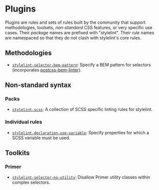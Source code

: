 # Plugins

Plugins are rules and sets of rules built by the community that support methodologies, toolsets, *non-standard* CSS features, or very specific use cases. Their *package* names are prefixed with "stylelint". Their *rule* names are namespaced so that they do not clash with stylelint's core rules.

## Methodologies

-   [`stylelint-selector-bem-pattern`](https://github.com/davidtheclark/stylelint-selector-bem-pattern): Specify a BEM pattern for selectors (incorporates [postcss-bem-linter](https://github.com/postcss/postcss-bem-linter)).

## Non-standard syntax

### Packs

-   [`stylelint-scss`](https://github.com/kristerkari/stylelint-scss): A collection of SCSS specific linting rules for stylelint.

### Individual rules

-   [`stylelint-declaration-use-variable`](https://github.com/sh-waqar/stylelint-declaration-use-variable): Specify properties for which a SCSS variable must be used.

## Toolkits

### Primer

-   [`stylelint-selector-no-utility`](https://github.com/primer/stylelint-selector-no-utility): Disallow Primer utility classes within complex selectors.
